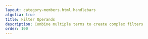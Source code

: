 ```yaml
---
layout: category-members.html.handlebars
algolia: true
title: Filter Operands
description: Combine multiple terms to create complex filters
order: 100
---
```

